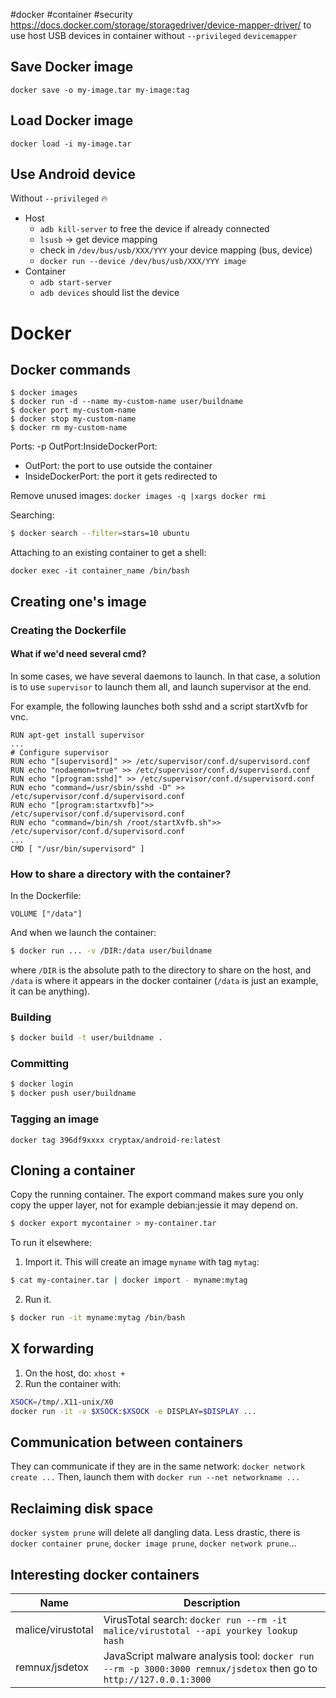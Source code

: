 #docker #container #security 
https://docs.docker.com/storage/storagedriver/device-mapper-driver/
to use host USB devices in container without `--privileged` 
`devicemapper`

## Save Docker image
`docker save -o my-image.tar my-image:tag`
## Load Docker image
`docker load -i my-image.tar`
## Use Android device
Without `--privileged` 🔥
* Host
	* `adb kill-server` to free the device if already connected
	* `lsusb` -> get device mapping
	* check in `/dev/bus/usb/XXX/YYY` your device mapping (bus, device)
	* `docker run --device /dev/bus/usb/XXX/YYY image`
* Container
	* `adb start-server`
	* `adb devices` should list the device

# Docker

## Docker commands

```
$ docker images
$ docker run -d --name my-custom-name user/buildname
$ docker port my-custom-name
$ docker stop my-custom-name
$ docker rm my-custom-name
```

Ports: -p OutPort:InsideDockerPort:

- OutPort: the port to use outside the container
- InsideDockerPort: the port it gets redirected to

Remove unused images: `docker images -q |xargs docker rmi`

Searching:

```bash
$ docker search --filter=stars=10 ubuntu
```

Attaching to an existing container to get a shell:

`docker exec -it container_name /bin/bash`


## Creating one's image

### Creating the Dockerfile

#### What if we'd need several cmd?

In some cases, we have several daemons to launch. In that case, a solution
is to use `supervisor` to launch them all, and launch supervisor at the end.

For example, the following launches both sshd and a script startXvfb for vnc.
```
RUN apt-get install supervisor
...
# Configure supervisor
RUN echo "[supervisord]" >> /etc/supervisor/conf.d/supervisord.conf
RUN echo "nodaemon=true" >> /etc/supervisor/conf.d/supervisord.conf
RUN echo "[program:sshd]" >> /etc/supervisor/conf.d/supervisord.conf
RUN echo "command=/usr/sbin/sshd -D" >> /etc/supervisor/conf.d/supervisord.conf
RUN echo "[program:startxvfb]">> /etc/supervisor/conf.d/supervisord.conf
RUN echo "command=/bin/sh /root/startXvfb.sh">> /etc/supervisor/conf.d/supervisord.conf
...
CMD [ "/usr/bin/supervisord" ]
```

### How to share a directory with the container?

In the Dockerfile:
```
VOLUME ["/data"]
```

And when we launch the container:

```bash
$ docker run ... -v /DIR:/data user/buildname
```

where `/DIR` is the absolute path to the directory to share on the host, and `/data` is where it appears in the docker container (`/data` is just an example, it can be anything).



### Building

```bash
$ docker build -t user/buildname .
```

### Committing

```bash
$ docker login
$ docker push user/buildname
```

### Tagging an image

`docker tag 396df9xxxx cryptax/android-re:latest`

## Cloning a container

Copy the running container. The export command makes sure you only copy the upper layer, not for example debian:jessie it may depend on.

```bash
$ docker export mycontainer > my-container.tar
```

To run it elsewhere:

1. Import it. This will create an image `myname` with tag `mytag`:

```bash
$ cat my-container.tar | docker import - myname:mytag
```

2. Run it.

```bash
$ docker run -it myname:mytag /bin/bash
```

## X forwarding

1. On the host, do: `xhost +`
2. Run the container with:

```bash
XSOCK=/tmp/.X11-unix/X0
docker run -it -v $XSOCK:$XSOCK -e DISPLAY=$DISPLAY ...
```

## Communication between containers

They can communicate if they are in the same network: `docker network create ...`
Then, launch them with `docker run --net networkname ...`

## Reclaiming disk space

`docker system prune` will delete all dangling data.
Less drastic, there is `docker container prune`, `docker image prune`, `docker network prune`...

## Interesting docker containers

| Name           | Description |
| -----------------| ----------------|
| malice/virustotal | VirusTotal search: `docker run --rm -it malice/virustotal --api yourkey lookup hash` |
| remnux/jsdetox | JavaScript malware analysis tool: `docker run --rm -p 3000:3000 remnux/jsdetox` then go to `http://127.0.0.1:3000` |